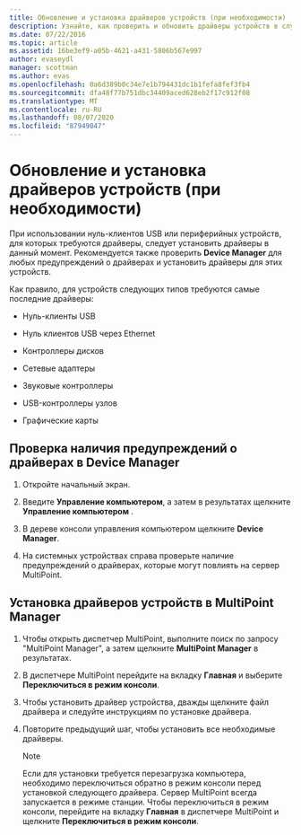 ```yaml
---
title: Обновление и установка драйверов устройств (при необходимости)
description: Узнайте, как проверить и обновить драйверы устройств в службах MultiPoint.
ms.date: 07/22/2016
ms.topic: article
ms.assetid: 16be3ef9-a05b-4621-a431-5806b567e997
author: evaseydl
manager: scottman
ms.author: evas
ms.openlocfilehash: 0a6d389b0c34e7e1b794431dc1b1fefa8fef3fb4
ms.sourcegitcommit: dfa48f77b751dbc34409aced628eb2f17c912f08
ms.translationtype: MT
ms.contentlocale: ru-RU
ms.lasthandoff: 08/07/2020
ms.locfileid: "87949047"
---
```

# <a name="update-and-install-device-drivers-if-needed"></a>Обновление и установка драйверов устройств (при необходимости)
При использовании нуль-клиентов USB или периферийных устройств, для которых требуются драйверы, следует установить драйверы в данный момент. Рекомендуется также проверить **Device Manager** для любых предупреждений о драйверах и установить драйверы для этих устройств.

Как правило, для устройств следующих типов требуются самые последние драйверы:

-   Нуль-клиенты USB

-   Нуль клиентов USB через Ethernet

-   Контроллеры дисков

-   Сетевые адаптеры

-   Звуковые контроллеры

-   USB-контроллеры узлов

-   Графические карты


## <a name="to-check-for-driver-alerts-in-device-manager"></a>Проверка наличия предупреждений о драйверах в Device Manager

1.  Откройте начальный экран.

2.  Введите **Управление компьютером**, а затем в результатах щелкните **Управление компьютером** .

3.  В дереве консоли управления компьютером щелкните **Device Manager**.

4.  На системных устройствах справа проверьте наличие предупреждений о драйверах, которые могут повлиять на сервер MultiPoint.

## <a name="to-install-device-drivers-in-multipoint-manager"></a>Установка драйверов устройств в MultiPoint Manager

1.  Чтобы открыть диспетчер MultiPoint, выполните поиск по запросу "MultiPoint Manager", а затем щелкните **MultiPoint Manager** в результатах.

2.  В диспетчере MultiPoint перейдите на вкладку **Главная** и выберите **Переключиться в режим консоли**.

3.  Чтобы установить драйвер устройства, дважды щелкните файл драйвера и следуйте инструкциям по установке драйвера.

4.  Повторите предыдущий шаг, чтобы установить все необходимые драйверы.

    > [!NOTE]
    > Если для установки требуется перезагрузка компьютера, необходимо переключиться обратно в режим консоли перед установкой следующего драйвера. Сервер MultiPoint всегда запускается в режиме станции. Чтобы переключиться в режим консоли, перейдите на вкладку **Главная** в диспетчере MultiPoint и щелкните **Переключиться в режим консоли**.